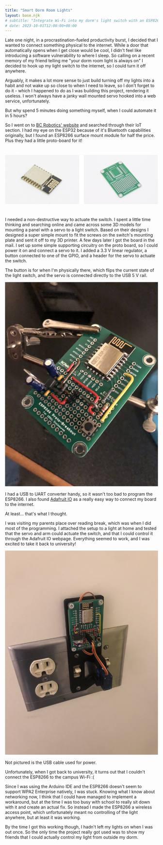```yaml
---
title: "Smart Dorm Room Lights"
layout: base.njk
# subtitle: "Integrate Wi-Fi into my dorm's light switch with an ESP8266"
# date: 2023-10-01T12:00:00+08:00
---
```


Late one night, in a procrastination-fueled productivity burst, I decided that I wanted to connect something physical to the internet.
While a door that automatically opens when I get close would be cool, I didn't feel like introducing a software vulnerability to where I sleep.
So calling on a recent memory of my friend telling me "your dorm room light is always on" I decided to hook up my light switch to the internet, so I could turn it off anywhere.

Arguably, it makes a lot more sense to just build turning off my lights into a habit and not wake up so close to when I need to leave, so I don't forget to do it - which I happened to do as I was building this project, rendering it useless.
I won't always have a janky wall mounted servo hooked into a web service, unfortunately.

But why spend 5 minutes doing something myself, when I could automate it in 5 hours?

So I went on to [BC Robotics' website](https://bc-robotics.com) and searched through their IoT section.
I had my eye on the ESP32 because of it's Bluetooth capabilities originally, but I found an ESP8266 surface mount module for half the price.
Plus they had a little proto-board for it!

#

![ESP32 Protoboard](esp8266+proto.png)

#

I needed a non-destructive way to actuate the switch. I spent a little time thinking and searching online and came across some 3D models for mounting a panel with a servo to a light switch.
Based on their designs I designed a super simple mount to fit the screws on the switch's mounting plate and sent it off to my 3D printer.
A few days later I got the board in the mail. I set up some simple supporting circuitry on the proto board, so I could power it on and connect a servo to it.
I added a 3.3 V linear regulator, a button connected to one of the GPIO, and a header for the servo to actuate the switch.

The button is for when I'm physically there, which flips the current state of the light switch, and the servo is connected directly to the USB 5 V rail.

![Soldered protoboard](wifi-light-1.jpg)

I had a USB to UART converter handy, so it wasn't too bad to program the ESP8266. I also found [Adafruit IO](https://io.adafruit.com/) as a really easy way to connect my board to the internet.

At least... that's what I thought.

I was visiting my parents place over reading break, which was when I did most of the programming.
I attached the setup to a light at home and tested that the servo and arm could actuate the switch, and that I could control it through the Adafruit IO webpage.
Everything seemed to work, and I was excited to take it back to university!

![Assembly](wifi-light-2.jpg)

Not pictured is the USB cable used for power.

Unfortunately, when I got back to university, it turns out that I couldn't connect the ESP8266 to the campus Wi-Fi :(

Since I was using the Arduino IDE and the ESP8266 doesn't seem to support WPA2 Enterprise natively, I was stuck. Knowing what I know about networking now,
I think that I could have managed to implement a workaround, but at the time I was too busy with school to really sit down with it and create an actual fix.
So instead I made the ESP8266 a wireless access point, which unfortunately meant no controlling of the light anywhere, but at least it was working.

By the time I got this working though, I hadn't left my lights on when I was out once. So the only time the project really got used was to show my friends that I could actually control my light from outside my dorm.